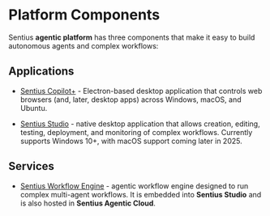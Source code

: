 # Platform Components

Sentius **agentic platform** has three components that make it easy to build autonomous agents and complex workflows:

## Applications
* [Sentius Copilot+](applications/sentius-copilot-plus.md) - Electron-based desktop application that controls web browsers (and, later, desktop apps) across Windows, macOS, and Ubuntu.

* [Sentius Studio](applications/sentius-studio.md) - native desktop application that allows creation, editing, testing, deployment, and monitoring of complex workflows. Currently supports Windows 10+, with macOS support coming later in 2025.

## Services
* [Sentius Workflow Engine](services/workflow-engine.md) - agentic workflow engine designed to run complex multi-agent workflows. It is embedded into **Sentius Studio** and is also hosted in **Sentius Agentic Cloud**.